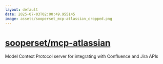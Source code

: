 ```yaml
---
layout: default
date: 2025-07-03T02:00:49.955145
image: assets/sooperset_mcp-atlassian_cropped.png
---
```


# [sooperset/mcp-atlassian](https://github.com/sooperset/mcp-atlassian)

Model Context Protocol server for integrating with Confluence and Jira APIs
